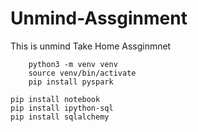 # Unmind-Assginment
This is unmind Take Home Assginmnet 

```
    python3 -m venv venv
    source venv/bin/activate
    pip install pyspark
```

```buildoutcfg
pip install notebook
pip install ipython-sql
pip install sqlalchemy
```
